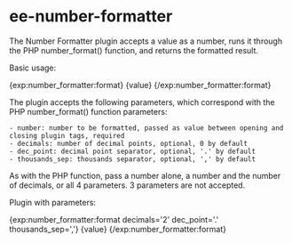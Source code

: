 ee-number-formatter
===================

The Number Formatter plugin accepts a value as a number, runs it through the PHP number_format() function, and returns the formatted result.

Basic usage:

{exp:number_formatter:format}
{value}
{/exp:number_formatter:format}

The plugin accepts the following parameters, which correspond with the PHP number_format() function parameters:

	- number: number to be formatted, passed as value between opening and closing plugin tags, required
	- decimals: number of decimal points, optional, 0 by default
	- dec_point: decimal point separator, optional, '.' by default
	- thousands_sep: thousands separator, optional, ',' by default

As with the PHP function, pass a number alone, a number and the number of decimals, or all 4 parameters. 3 parameters are not accepted.

Plugin with parameters:

{exp:number_formatter:format decimals='2' dec_point='.' thousands_sep=','}
{value}
{/exp:number_formatter:format}